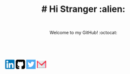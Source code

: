 <h1 color="black" align="center"> # Hi Stranger :alien: </h1>
<br/>
<p align="center" color="grey">Welcome to my GitHub! :octocat:</p>
<br/><br/><br/>
<p align="center>
    <a href="https://www.linkedin.com/in/amanda-h-660bab130/"><img src="icons/linkedin.svg" alt="LinkedinIcon" width="30" height="30" aling="center"><img/></a>
    <a href="https://github.com/amandahp"><img src="icons/github-sign.svg" alt="GitHubIcon"     width="30" height="30" aling="center"><img/></a>
    <a href="https://twitter.com/HoffmannDev"><img src="icons/twitter.svg" alt="TwitterIcon"    width="30" height="30" aling="center"><img/></a>
    <a href="mailto:amandahoffmann2001@gmail.com"><img src="icons/gmail.svg" alt="GmailIcon"    width="30" height="30" aling="center"><img/></a>
</p>
